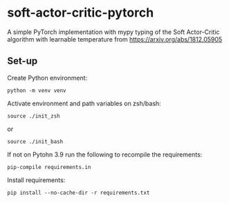 # soft-actor-critic-pytorch
A simple PyTorch implementation with mypy typing of the Soft Actor-Critic algorithm with learnable temperature from https://arxiv.org/abs/1812.05905

## Set-up
Create Python environment:
```
python -m venv venv
```

Activate environment and path variables on zsh/bash:
```
source ./init_zsh
```
or
```
source ./init_bash
```

If not on Pytohn 3.9 run the following to recompile the requirements:
```
pip-compile requirements.in
```

Install requirements:
```
pip install --no-cache-dir -r requirements.txt
```
